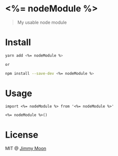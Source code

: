 # <%= nodeModule %>

> My usable node module

# Install

```sh
yarn add <%= nodeModule %>

or

npm install --save-dev <%= nodeModule %>
```

# Usage

```
import <%= nodeModule %> from '<%= nodeModule %>'

<%= nodeModule %>()
```

# License

MIT @ [Jimmy Moon](https://jimmy.im)

